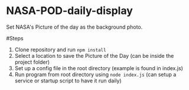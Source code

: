 # NASA-POD-daily-display
Set NASA's Picture of the day as the background photo.


#Steps
1. Clone repository and run `npm install`
2. Select a location to save the Picture of the Day (can be inside the project folder)
3. Set up a config file in the root directory (example is found in index.js)
4. Run program from root directory using `node index.js` (can setup a service or startup script to have it run daily)
